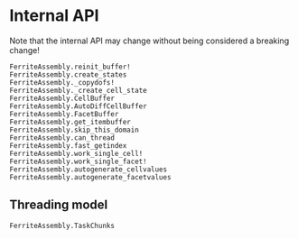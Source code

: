 # Internal API
Note that the internal API may change without being considered a breaking change!

```@docs
FerriteAssembly.reinit_buffer!
FerriteAssembly.create_states
FerriteAssembly._copydofs!
FerriteAssembly._create_cell_state
FerriteAssembly.CellBuffer
FerriteAssembly.AutoDiffCellBuffer
FerriteAssembly.FacetBuffer
FerriteAssembly.get_itembuffer
FerriteAssembly.skip_this_domain
FerriteAssembly.can_thread
FerriteAssembly.fast_getindex
FerriteAssembly.work_single_cell!
FerriteAssembly.work_single_facet!
FerriteAssembly.autogenerate_cellvalues
FerriteAssembly.autogenerate_facetvalues
```

## Threading model
```@docs
FerriteAssembly.TaskChunks
```